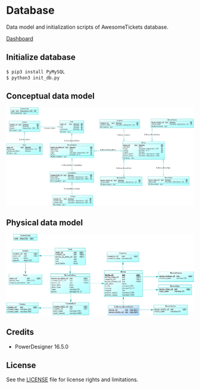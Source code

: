 # Database

Data model and initialization scripts of AwesomeTickets database.

[Dashboard](https://github.com/AwesomeTickets/Dashboard)

## Initialize database

```
$ pip3 install PyMySQL
$ python3 init_db.py
```

## Conceptual data model

![](./img/model/conceptual_data_model.png)

## Physical data model

![](./img/model/physical_data_model.png)

## Credits

- PowerDesigner 16.5.0

## License

See the [LICENSE](./LICENSE) file for license rights and limitations.